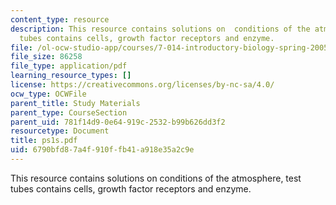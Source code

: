 ```yaml
---
content_type: resource
description: This resource contains solutions on  conditions of the atmosphere, test
  tubes contains cells, growth factor receptors and enzyme.
file: /ol-ocw-studio-app/courses/7-014-introductory-biology-spring-2005/6790bfd87a4f910ffb41a918e35a2c9e_ps1s.pdf
file_size: 86258
file_type: application/pdf
learning_resource_types: []
license: https://creativecommons.org/licenses/by-nc-sa/4.0/
ocw_type: OCWFile
parent_title: Study Materials
parent_type: CourseSection
parent_uid: 781f14d9-0e64-919c-2532-b99b626dd3f2
resourcetype: Document
title: ps1s.pdf
uid: 6790bfd8-7a4f-910f-fb41-a918e35a2c9e
---
```

This resource contains solutions on  conditions of the atmosphere, test tubes contains cells, growth factor receptors and enzyme.